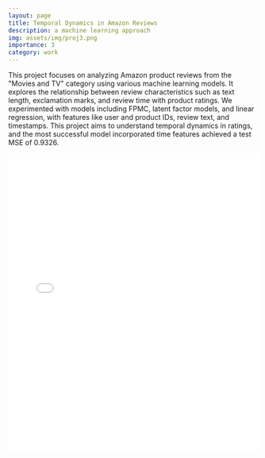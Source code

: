```yaml
---
layout: page
title: Temporal Dynamics in Amazon Reviews
description: a machine learning approach
img: assets/img/proj3.png
importance: 3
category: work
---
```


This project focuses on analyzing Amazon product reviews from the "Movies and TV" category using various machine learning models. It explores the relationship between review characteristics such as text length, exclamation marks, and review time with product ratings. We experimented with models including FPMC, latent factor models, and linear regression, with features like user and product IDs, review text, and timestamps. This project aims to understand temporal dynamics in ratings, and the most successful model incorporated time features achieved a test MSE of 0.9326.

<embed src="../../assets/pdf/CSE158_Final_Project.pdf" type="application/pdf" width="100%" height="600px" />